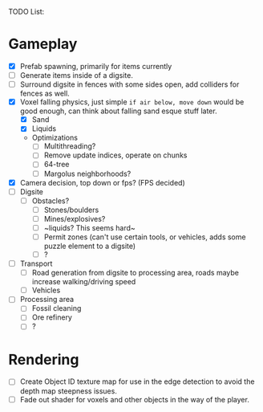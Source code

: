 
TODO List:

# Gameplay
- [X] Prefab spawning, primarily for items currently
- [ ] Generate items inside of a digsite.
- [ ] Surround digsite in fences with some sides open, add colliders for fences as well.
- [X] Voxel falling physics, just simple `if air below, move down` would be good enough, can think about falling sand esque stuff later.
    - [X] Sand
    - [X] Liquids
    - Optimizations
        - [ ] Multithreading?
        - [ ] Remove update indices, operate on chunks
        - [ ] 64-tree
        - [ ] Margolus neighborhoods?
- [X] Camera decision, top down or fps? (FPS decided)
- [ ] Digsite
    - [ ] Obstacles?
        - [ ] Stones/boulders
        - [ ] Mines/explosives?
        - [ ] ~liquids? This seems hard~
        - [ ] Permit zones (can't use certain tools, or vehicles, adds some puzzle element to a digsite)
        - [ ] ?
- [ ] Transport
    - [ ] Road generation from digsite to processing area, roads maybe increase walking/driving speed
    - [ ] Vehicles
- [ ] Processing area
    - [ ] Fossil cleaning
    - [ ] Ore refinery
    - [ ] ?

# Rendering
- [ ] Create Object ID texture map for use in the edge detection to avoid the depth map steepness issues.
- [ ] Fade out shader for voxels and other objects in the way of the player.